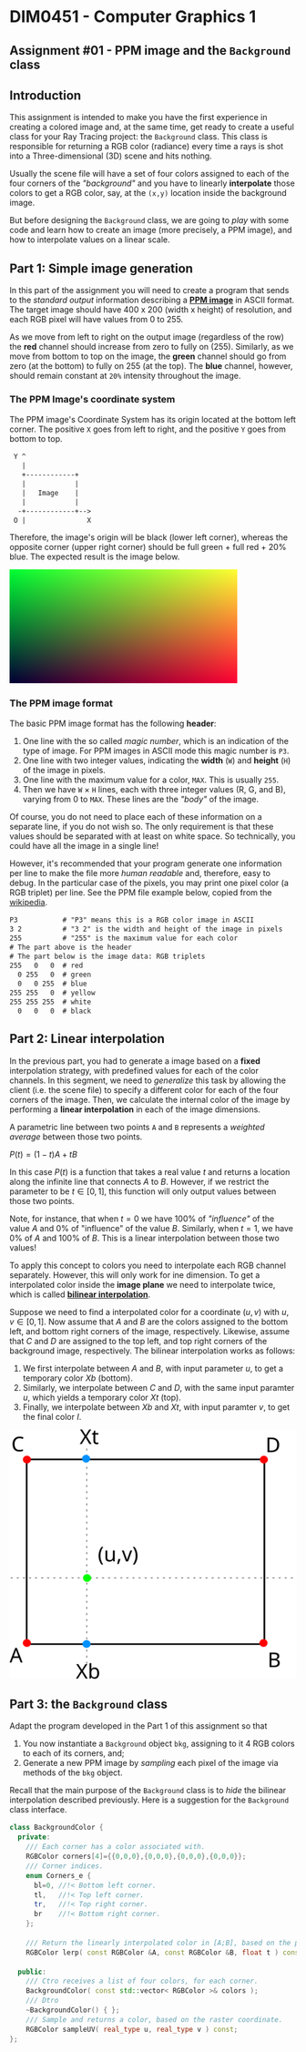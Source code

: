 # DIM0451 - Computer Graphics 1

## Assignment #01 - PPM image and the `Background` class

## Introduction

This assignment is intended to make you have the first experience in creating a colored image and, at the same time, get ready to create a useful class for your Ray Tracing project: the `Background` class.
This class is responsible for returning a RGB color (radiance) every time a rays is shot into a Three-dimensional (3D) scene and hits nothing.

Usually the scene file will have a set of four colors assigned to each of the four corners of the _"background"_ and you have to linearly **interpolate** those colors to get a RGB color, say, at the `(x,y)` location inside the background image.

But before designing the `Background` class, we are going to _play_ with some code and learn how to create an image (more precisely, a PPM image), and how to interpolate values on a linear scale.

## Part 1: Simple image generation

In this part of the assignment you will need to create a program that sends to the _standard output_ information describing a [**PPM image**](https://en.wikipedia.org/wiki/Netpbm) in ASCII format. The target image should have 400 x 200 (width x height) of resolution, and each RGB pixel will have values from 0 to 255.

As we move from left to right on the output image (regardless of the row) the **red** channel should increase from zero to fully on (255).
Similarly, as we move from bottom to top on the image, the **green** channel should go from zero (at the bottom) to fully on 255 (at the top).
The **blue** channel, however, should remain constant at `20%` intensity throughout the image.

### The PPM Image's coordinate system

The PPM image's Coordinate System has its origin located at the bottom left corner.
The positive `X` goes from left to right, and the positive `Y` goes from bottom to top.

```
 Y ^
   |
   +------------+
   |            |
   |   Image    |
   |            |
  -+------------+-->
 O |               X
```

Therefore, the image's origin will be black (lower left corner),
whereas the opposite corner (upper right corner) should be
full green + full red + 20% blue.
The expected result is the image below.

 <!-- <img src="./pics/cameras.png" width="650"> -->
 ![PPM expected result.](./pics/result.png)

### The PPM image format

The basic PPM image format has the following **header**:

1. One line with the so called _magic number_, which is an indication of the type of image. For PPM images in ASCII mode this magic number is `P3`.
2. One line with two integer values, indicating the **width** (`W`) and **height** (`H`) of the image in pixels.
3. One line with the maximum value for a color, `MAX`. This is usually `255`.
4. Then we have `W` $`\times`$ `H` lines, each with three integer values (R, G, and B), varying from 0 to `MAX`. These lines are the _"body"_ of the image.

Of course, you do not need to place each of these information on a separate line, if you do not wish so. The only requirement is that these values should be separated with at least on white space. So technically, you could have all the image in a single line!

However, it's recommended that your program generate one information per line to make the file more _human readable_ and, therefore, easy to debug. In the particular case of the pixels, you may print one pixel color (a RGB triplet) per line. See the PPM file example  below, copied from the [wikipedia](https://en.wikipedia.org/wiki/Netpbm).

```
P3           # "P3" means this is a RGB color image in ASCII
3 2          # "3 2" is the width and height of the image in pixels
255          # "255" is the maximum value for each color
# The part above is the header
# The part below is the image data: RGB triplets
255   0   0  # red
  0 255   0  # green
  0   0 255  # blue
255 255   0  # yellow
255 255 255  # white
  0   0   0  # black
```

## Part 2: Linear interpolation

In the previous part, you had to generate a image based on a **fixed** interpolation strategy, with predefined values for each of the color channels.
In this segment, we need to _generalize_ this task by allowing the client (i.e. the scene file) to specify a different color for each of the four corners of the image. Then, we calculate the internal color of the image by performing a **linear interpolation** in each of the image dimensions.

A parametric line between two points `A` and `B` represents a _weighted average_ between those two points.

$`P(t) = (1-t)A + tB`$

In this case $`P(t)`$  is a function that takes a real value $`t`$ and returns a location along the infinite line that connects $`A`$ to $`B`$. However, if we restrict the parameter to be $`t \in [0,1]`$, this function will only output values between those two points.

Note, for instance, that when $`t = 0`$ we have 100% of _"influence"_ of the value $`A`$ and 0% of "influence" of the value $`B`$. Similarly, when $`t = 1`$, we have 0% of $`A`$ and 100% of $`B`$. This is a linear interpolation between those two values!

To apply this concept to colors you need to interpolate each RGB channel separately. However, this will only work for ine dimension. To get a interpolated color inside the **image plane** we need to interpolate twice, which is called [**bilinear interpolation**](https://en.wikipedia.org/wiki/Bilinear_interpolation).

Suppose we need to find a interpolated color for a coordinate $`(u,v)`$ with $`u,v \in [0,1]`$.
Now assume that $`A`$ and $`B`$ are the colors assigned to the bottom left, and bottom right corners of the image, respectively.
Likewise, assume that $`C`$ and $`D`$ are assigned to the top left, and top right corners of the background image, respectively.
The bilinear interpolation works as follows:

1. We first interpolate between $`A`$ and $`B`$, with input parameter $`u`$, to get a temporary color $`Xb`$ (bottom).
2. Similarly, we interpolate between $`C`$ and $`D`$, with the same input paramter $`u`$, which yields a temporary color $`Xt`$ (top).
3. Finally, we interpolate between $`Xb`$ and $`Xt`$, with input paramter $`v`$, to get the final color $`I`$.

 <!-- <img src="./pics/cameras.png" width="650"> -->
 ![Bilinear interpolation example.](./pics/bilinear.png)

## Part 3: the `Background` class

Adapt the program developed in the Part 1 of this assignment so that

1. You now instantiate a `Background` object `bkg`, assigning to it 4 RGB colors to each of its corners, and;
2. Generate a new PPM image by _sampling_ each pixel of the image via methods of the `bkg` object.

Recall that the main purpose of the `Background` class is to _hide_ the bilinear interpolation described previously.
Here is a suggestion for the `Background` class interface.

```c++
class BackgroundColor {
  private:
    /// Each corner has a color associated with.
    RGBColor corners[4]={{0,0,0},{0,0,0},{0,0,0},{0,0,0}};
    /// Corner indices.
    enum Corners_e {
      bl=0, //!< Bottom left corner.
      tl,   //!< Top left corner.
      tr,   //!< Top right corner.
      br    //!< Bottom right corner.
    };

    /// Return the linearly interpolated color in [A;B], based on the parameter \f$0\leq t \leq 1.\f$
    RGBColor lerp( const RGBColor &A, const RGBColor &B, float t ) const;

  public:
    /// Ctro receives a list of four colors, for each corner.
    BackgroundColor( const std::vector< RGBColor >& colors );
    /// Dtro
    ~BackgroundColor() { };
    /// Sample and returns a color, based on the raster coordinate.
    RGBColor sampleUV( real_type u, real_type v ) const;
};
```
